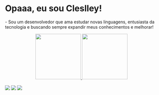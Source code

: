 <h1>Opaaa, eu sou Cleslley!</h1>
<p> - Sou um desenvolvedor que ama estudar novas linguagens, entusiasta da tecnologia e buscando sempre expandir meus conhecimentos e melhorar!</p>
<div align="center">
  <a href="https://github.com/cleslleydemoura">
    <img height="150em" src="https://github-readme-stats.vercel.app/api?username=cleslleydemoura&show_icons=true&theme=dark&include_all_commits=true&count_private=true"/>
  <img height="150em" src="https://github-readme-stats.vercel.app/api/top-langs/?username=cleslleydemoura&layout=compact&langs_count=7&theme=dark"/>
</div>
  <br>
  <div>
    <a href="mailto:cleslleymouralima2015@gmail.com" target="_blank" rel="external"><img src="https://img.shields.io/badge/-Gmail-%23333?style=for-the-badge&logo=gmail&logoColor=white" target="_blank"></a>
    <a href="https://www.linkedin.com/in/cleslley" target="_blank" rel="external"><img src="https://img.shields.io/badge/-LinkedIn-%230077B5?style=for-the-badge&logo=linkedin&logoColor=white" target="_blank"></a> 
    <a href="https://instagram.com/cleslleydemoura" target="_blank" rel="external"><img src="https://img.shields.io/badge/-Instagram-%23E4405F?style=for-the-badge&logo=instagram&logoColor=white" target="_blank"></a>
  </div>
